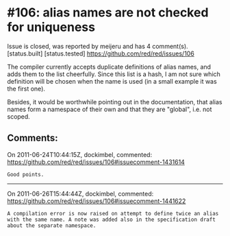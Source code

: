 
#106: alias names are not checked for uniqueness
================================================================================
Issue is closed, was reported by meijeru and has 4 comment(s).
[status.built] [status.tested]
<https://github.com/red/red/issues/106>

The compiler currently accepts duplicate definitions of alias names, and adds them to the list cheerfully. Since this list is a hash, I am not sure which definition will be chosen when the name is used (in a small example it was the first one).

Besides, it would be worthwhile pointing out in the documentation, that alias names form a namespace of their own and that they are "global", i.e. not scoped.



Comments:
--------------------------------------------------------------------------------

On 2011-06-24T10:44:15Z, dockimbel, commented:
<https://github.com/red/red/issues/106#issuecomment-1431614>

    Good points.

--------------------------------------------------------------------------------

On 2011-06-26T15:44:44Z, dockimbel, commented:
<https://github.com/red/red/issues/106#issuecomment-1441622>

    A compilation error is now raised on attempt to define twice an alias with the same name. A note was added also in the specification draft about the separate namespace.

